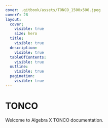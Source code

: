 ```yaml
---
cover: .gitbook/assets/TONCO_1500x500.jpeg
coverY: 28
layout:
  cover:
    visible: true
    size: hero
  title:
    visible: true
  description:
    visible: true
  tableOfContents:
    visible: true
  outline:
    visible: true
  pagination:
    visible: true
---
```


# TONCO

Welcome to Algebra X TONCO documentation.&#x20;
